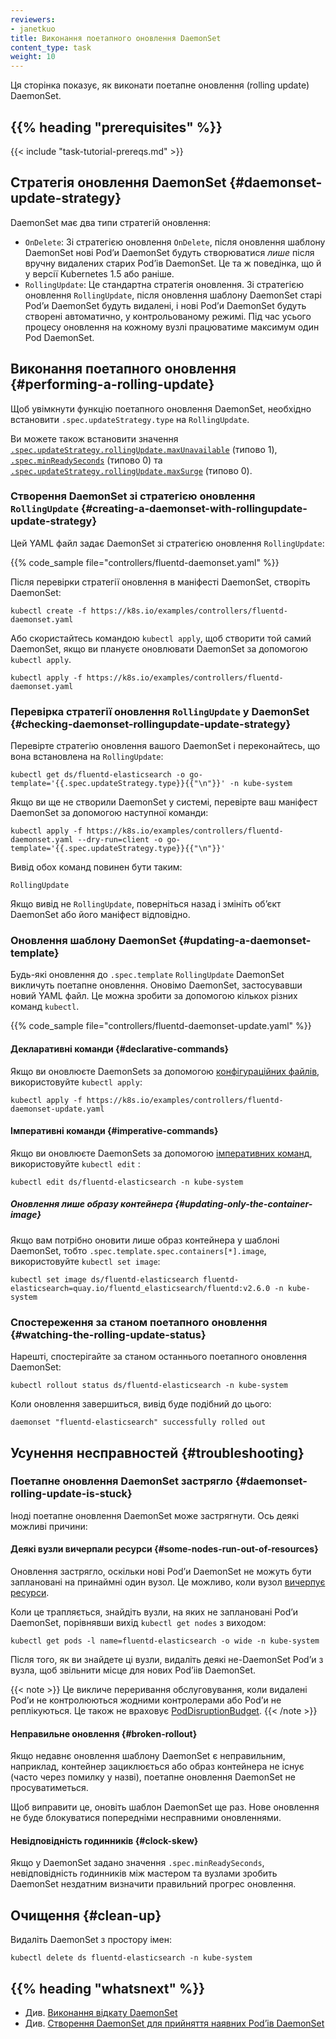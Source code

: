 ```yaml
---
reviewers:
- janetkuo
title: Виконання поетапного оновлення DaemonSet
content_type: task
weight: 10
---
```


<!-- overview -->

Ця сторінка показує, як виконати поетапне оновлення (rolling update) DaemonSet.

## {{% heading "prerequisites" %}}

{{< include "task-tutorial-prereqs.md" >}}

<!-- steps -->

## Стратегія оновлення DaemonSet {#daemonset-update-strategy}

DaemonSet має два типи стратегій оновлення:

* `OnDelete`: Зі стратегією оновлення `OnDelete`, після оновлення шаблону DaemonSet нові Podʼи DaemonSet будуть створюватися *лише* після вручну видалених старих Podʼів DaemonSet. Це та ж поведінка, що й у версії Kubernetes 1.5 або раніше.
* `RollingUpdate`: Це стандартна стратегія оновлення. Зі стратегією оновлення `RollingUpdate`, після оновлення шаблону DaemonSet старі Podʼи DaemonSet будуть видалені, і нові Podʼи DaemonSet будуть створені автоматично, у контрольованому режимі. Під час усього процесу оновлення на кожному вузлі працюватиме максимум один Pod DaemonSet.

## Виконання поетапного оновлення {#performing-a-rolling-update}

Щоб увімкнути функцію поетапного оновлення DaemonSet, необхідно встановити
`.spec.updateStrategy.type` на `RollingUpdate`.

Ви можете також встановити значення [`.spec.updateStrategy.rollingUpdate.maxUnavailable`](/docs/reference/kubernetes-api/workload-resources/daemon-set-v1/#DaemonSetSpec) (типово 1), [`.spec.minReadySeconds`](/docs/reference/kubernetes-api/workload-resources/daemon-set-v1/#DaemonSetSpec)
(типово 0) та [`.spec.updateStrategy.rollingUpdate.maxSurge`](/docs/reference/kubernetes-api/workload-resources/daemon-set-v1/#DaemonSetSpec)
(типово 0).

### Створення DaemonSet зі стратегією оновлення `RollingUpdate` {#creating-a-daemonset-with-rollingupdate-update-strategy}

Цей YAML файл задає DaemonSet зі стратегією оновлення `RollingUpdate`:

{{% code_sample file="controllers/fluentd-daemonset.yaml" %}}

Після перевірки стратегії оновлення в маніфесті DaemonSet, створіть DaemonSet:

```shell
kubectl create -f https://k8s.io/examples/controllers/fluentd-daemonset.yaml
```

Або скористайтесь командою `kubectl apply`, щоб створити той самий DaemonSet, якщо ви плануєте оновлювати DaemonSet за допомогою `kubectl apply`.

```shell
kubectl apply -f https://k8s.io/examples/controllers/fluentd-daemonset.yaml
```

### Перевірка стратегії оновлення `RollingUpdate` у DaemonSet {#checking-daemonset-rollingupdate-update-strategy}

Перевірте стратегію оновлення вашого DaemonSet і переконайтесь, що вона встановлена на `RollingUpdate`:

```shell
kubectl get ds/fluentd-elasticsearch -o go-template='{{.spec.updateStrategy.type}}{{"\n"}}' -n kube-system
```

Якщо ви ще не створили DaemonSet у системі, перевірте ваш маніфест DaemonSet за допомогою наступної команди:

```shell
kubectl apply -f https://k8s.io/examples/controllers/fluentd-daemonset.yaml --dry-run=client -o go-template='{{.spec.updateStrategy.type}}{{"\n"}}'
```

Вивід обох команд повинен бути таким:

```none
RollingUpdate
```

Якщо вивід не `RollingUpdate`, поверніться назад і змініть обʼєкт DaemonSet або його маніфест відповідно.

### Оновлення шаблону DaemonSet {#updating-a-daemonset-template}

Будь-які оновлення до `.spec.template` `RollingUpdate` DaemonSet викличуть поетапне оновлення. Оновімо DaemonSet, застосувавши новий YAML файл. Це можна зробити за допомогою кількох різних команд `kubectl`.

{{% code_sample file="controllers/fluentd-daemonset-update.yaml" %}}

#### Декларативні команди {#declarative-commands}

Якщо ви оновлюєте DaemonSets за допомогою [конфігураційних файлів](/docs/tasks/manage-kubernetes-objects/declarative-config/), використовуйте `kubectl apply`:

```shell
kubectl apply -f https://k8s.io/examples/controllers/fluentd-daemonset-update.yaml
```

#### Імперативні команди {#imperative-commands}

Якщо ви оновлюєте DaemonSets за допомогою [імперативних команд](/docs/tasks/manage-kubernetes-objects/imperative-command/), використовуйте `kubectl edit` :

```shell
kubectl edit ds/fluentd-elasticsearch -n kube-system
```

##### Оновлення лише образу контейнера {#updating-only-the-container-image}

Якщо вам потрібно оновити лише образ контейнера у шаблоні DaemonSet, тобто
`.spec.template.spec.containers[*].image`, використовуйте `kubectl set image`:

```shell
kubectl set image ds/fluentd-elasticsearch fluentd-elasticsearch=quay.io/fluentd_elasticsearch/fluentd:v2.6.0 -n kube-system
```

### Спостереження за станом поетапного оновлення {#watching-the-rolling-update-status}

Нарешті, спостерігайте за станом останнього поетапного оновлення DaemonSet:

```shell
kubectl rollout status ds/fluentd-elasticsearch -n kube-system
```

Коли оновлення завершиться, вивід буде подібний до цього:

```shell
daemonset "fluentd-elasticsearch" successfully rolled out
```

## Усунення несправностей {#troubleshooting}

### Поетапне оновлення DaemonSet застрягло {#daemonset-rolling-update-is-stuck}

Іноді поетапне оновлення DaemonSet може застрягнути. Ось деякі можливі причини:

#### Деякі вузли вичерпали ресурси {#some-nodes-run-out-of-resources}

Оновлення застрягло, оскільки нові Podʼи DaemonSet не можуть бути заплановані на принаймні один вузол. Це можливо, коли вузол [вичерпує ресурси](/docs/concepts/scheduling-eviction/node-pressure-eviction/).

Коли це трапляється, знайдіть вузли, на яких не заплановані Podʼи DaemonSet, порівнявши вихід `kubectl get nodes` з виходом:

```shell
kubectl get pods -l name=fluentd-elasticsearch -o wide -n kube-system
```

Після того, як ви знайдете ці вузли, видаліть деякі не-DaemonSet Podʼи з вузла, щоб звільнити місце для нових Podʼіів DaemonSet.

{{< note >}}
Це викличе переривання обслуговування, коли видалені Podʼи не контролюються жодними контролерами або Podʼи не реплікуються. Це також не враховує [PodDisruptionBudget](/docs/tasks/run-application/configure-pdb/).
{{< /note >}}

#### Неправильне оновлення {#broken-rollout}

Якщо недавнє оновлення шаблону DaemonSet є неправильним, наприклад, контейнер зациклюється або образ контейнера не існує (часто через помилку у назві), поетапне оновлення DaemonSet не просуватиметься.

Щоб виправити це, оновіть шаблон DaemonSet ще раз. Нове оновлення не буде блокуватися попередніми несправними оновленнями.

#### Невідповідність годинників {#clock-skew}

Якщо у DaemonSet задано значення `.spec.minReadySeconds`, невідповідність годинників між мастером та вузлами зробить DaemonSet нездатним визначити правильний прогрес оновлення.

## Очищення {#clean-up}

Видаліть DaemonSet з простору імен:

```shell
kubectl delete ds fluentd-elasticsearch -n kube-system
```

## {{% heading "whatsnext" %}}

* Див. [Виконання відкату DaemonSet](/docs/tasks/manage-daemon/rollback-daemon-set/)
* Див. [Створення DaemonSet для прийняття наявних Podʼів DaemonSet](/docs/concepts/workloads/controllers/daemonset/)
